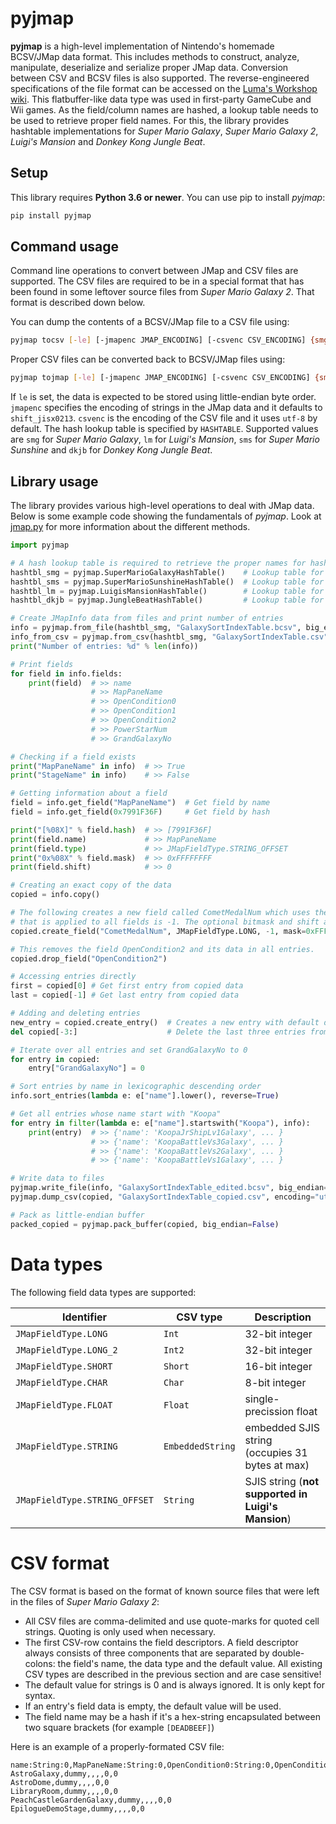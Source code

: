 
# pyjmap
**pyjmap** is a high-level implementation of Nintendo's homemade BCSV/JMap data format. This includes methods to construct, analyze, manipulate, deserialize and serialize proper JMap data. Conversion between CSV and BCSV files is also supported. The reverse-engineered specifications of the file format can be accessed on the [Luma's Workshop wiki](https://luma.aurumsmods.com/wiki/BCSV_(File_format)). This flatbuffer-like data type was used in first-party GameCube and Wii games. As the field/column names are hashed, a lookup table needs to be used to retrieve proper field names. For this, the library provides hashtable implementations for *Super Mario Galaxy*, *Super Mario Galaxy 2*, *Luigi's Mansion* and *Donkey Kong Jungle Beat*.

## Setup
This library requires **Python 3.6 or newer**. You can use pip to install *pyjmap*:
```sh
pip install pyjmap
```

## Command usage
Command line operations to convert between JMap and CSV files are supported. The CSV files are required to be in a special format that has been found in some leftover source files from *Super Mario Galaxy 2*. That format is described down below.

You can dump the contents of a BCSV/JMap file to a CSV file using:
```sh
pyjmap tocsv [-le] [-jmapenc JMAP_ENCODING] [-csvenc CSV_ENCODING] {smg,dkjb,lm} JMAP_FILE_PATH CSV_FILE_PATH
```

Proper CSV files can be converted back to BCSV/JMap files using:
```sh
pyjmap tojmap [-le] [-jmapenc JMAP_ENCODING] [-csvenc CSV_ENCODING] {smg,dkjb,lm} CSV_FILE_PATH JMAP_FILE_PATH
```

If ``le`` is set, the data is expected to be stored using little-endian byte order. ``jmapenc`` specifies the encoding of strings in the JMap data and it defaults to ``shift_jisx0213``. ``csvenc`` is the encoding of the CSV file and it uses ``utf-8`` by default. The hash lookup table is specified by ``HASHTABLE``. Supported values are ``smg`` for *Super Mario Galaxy*, ``lm`` for *Luigi's Mansion*, ``sms`` for *Super Mario Sunshine* and ``dkjb`` for *Donkey Kong Jungle Beat*.

## Library usage
The library provides various high-level operations to deal with JMap data. Below is some example code showing the fundamentals of *pyjmap*. Look at [jmap.py](pyjmap/jmap.py) for more information about the different methods.

```python
import pyjmap

# A hash lookup table is required to retrieve the proper names for hashed fields:
hashtbl_smg = pyjmap.SuperMarioGalaxyHashTable()    # Lookup table for Super Mario Galaxy 1/2
hashtbl_sms = pyjmap.SuperMarioSunshineHashTable()  # Lookup table for Super Mario Sunshine
hashtbl_lm = pyjmap.LuigisMansionHashTable()        # Lookup table for Luigi's Mansion
hashtbl_dkjb = pyjmap.JungleBeatHashTable()         # Lookup table for Donkey Kong Jungle Beat

# Create JMapInfo data from files and print number of entries
info = pyjmap.from_file(hashtbl_smg, "GalaxySortIndexTable.bcsv", big_endian=True)  # Big-endian is True by default
info_from_csv = pyjmap.from_csv(hashtbl_smg, "GalaxySortIndexTable.csv")            # Load data from CSV file
print("Number of entries: %d" % len(info))                                          # >> Number of entries: 55

# Print fields
for field in info.fields:
    print(field)  # >> name
                  # >> MapPaneName
                  # >> OpenCondition0
                  # >> OpenCondition1
                  # >> OpenCondition2
                  # >> PowerStarNum
                  # >> GrandGalaxyNo

# Checking if a field exists
print("MapPaneName" in info)  # >> True
print("StageName" in info)    # >> False

# Getting information about a field
field = info.get_field("MapPaneName")  # Get field by name
field = info.get_field(0x7991F36F)     # Get field by hash

print("[%08X]" % field.hash)  # >> [7991F36F]
print(field.name)             # >> MapPaneName
print(field.type)             # >> JMapFieldType.STRING_OFFSET
print("0x%08X" % field.mask)  # >> 0xFFFFFFFF
print(field.shift)            # >> 0

# Creating an exact copy of the data
copied = info.copy()

# The following creates a new field called CometMedalNum which uses the LONG data type. The field's default value
# that is applied to all fields is -1. The optional bitmask and shift amount are 0xFFFFFFFF and 0, respectively.
copied.create_field("CometMedalNum", JMapFieldType.LONG, -1, mask=0xFFFFFFFF, shift_amount=0)

# This removes the field OpenCondition2 and its data in all entries.
copied.drop_field("OpenCondition2")

# Accessing entries directly
first = copied[0] # Get first entry from copied data
last = copied[-1] # Get last entry from copied data

# Adding and deleting entries
new_entry = copied.create_entry()  # Creates a new entry with default data for all fields
del copied[-3:]                    # Delete the last three entries from the copied data

# Iterate over all entries and set GrandGalaxyNo to 0
for entry in copied:
    entry["GrandGalaxyNo"] = 0

# Sort entries by name in lexicographic descending order
info.sort_entries(lambda e: e["name"].lower(), reverse=True)

# Get all entries whose name start with "Koopa"
for entry in filter(lambda e: e["name"].startswith("Koopa"), info):
    print(entry)  # >> {'name': 'KoopaJrShipLv1Galaxy', ... }
                  # >> {'name': 'KoopaBattleVs3Galaxy', ... }
                  # >> {'name': 'KoopaBattleVs2Galaxy', ... }
                  # >> {'name': 'KoopaBattleVs1Galaxy', ... }

# Write data to files
pyjmap.write_file(info, "GalaxySortIndexTable_edited.bcsv", big_endian=True)  # Pack and write binary
pyjmap.dump_csv(copied, "GalaxySortIndexTable_copied.csv", encoding="utf-8")  # Dump CSV content

# Pack as little-endian buffer
packed_copied = pyjmap.pack_buffer(copied, big_endian=False)
```

# Data types
The following field data types are supported:

| Identifier | CSV type | Description |
| - | - | - |
| ``JMapFieldType.LONG`` | ``Int`` | 32-bit integer
| ``JMapFieldType.LONG_2`` | ``Int2`` | 32-bit integer
| ``JMapFieldType.SHORT`` | ``Short`` | 16-bit integer
| ``JMapFieldType.CHAR`` | ``Char`` | 8-bit integer
| ``JMapFieldType.FLOAT`` | ``Float`` | single-precission float
| ``JMapFieldType.STRING`` | ``EmbeddedString`` | embedded SJIS string (occupies 31 bytes at max)
| ``JMapFieldType.STRING_OFFSET`` | ``String`` | SJIS string (**not supported in Luigi's Mansion**)

# CSV format
The CSV format is based on the format of known source files that were left in the files of *Super Mario Galaxy 2*:
* All CSV files are comma-delimited and use quote-marks for quoted cell strings. Quoting is only used when necessary.
* The first CSV-row contains the field descriptors. A field descriptor always consists of three components that are separated by double-colons: the field's name, the data type and the default value. All existing CSV types are described in the previous section and are case sensitive!
* The default value for strings is 0 and is always ignored. It is only kept for syntax.
* If an entry's field data is empty, the default value will be used.
* The field name may be a hash if it's a hex-string encapsulated between two square brackets (for example ``[DEADBEEF]``)

Here is an example of a properly-formated CSV file:
```csv
name:String:0,MapPaneName:String:0,OpenCondition0:String:0,OpenCondition1:String:0,OpenCondition2:String:0,PowerStarNum:Char:0,GrandGalaxyNo:Char:0
AstroGalaxy,dummy,,,,0,0
AstroDome,dummy,,,,0,0
LibraryRoom,dummy,,,,0,0
PeachCastleGardenGalaxy,dummy,,,,0,0
EpilogueDemoStage,dummy,,,,0,0
```